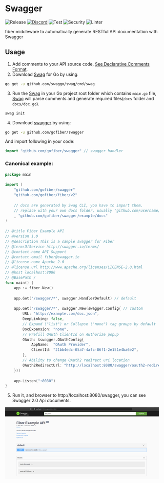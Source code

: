 # Swagger

![Release](https://img.shields.io/github/release/gofiber/swagger.svg)
[![Discord](https://img.shields.io/badge/discord-join%20channel-7289DA)](https://gofiber.io/discord)
![Test](https://github.com/gofiber/swagger/workflows/Test/badge.svg)
![Security](https://github.com/gofiber/swagger/workflows/Security/badge.svg)
![Linter](https://github.com/gofiber/swagger/workflows/Linter/badge.svg)

fiber middleware to automatically generate RESTful API documentation with Swagger

## Usage

1. Add comments to your API source code, [See Declarative Comments Format](https://swaggo.github.io/swaggo.io/declarative_comments_format/).
2. Download [Swag](https://github.com/swaggo/swag) for Go by using:
```sh
go get -u github.com/swaggo/swag/cmd/swag
```
3. Run the [Swag](https://github.com/swaggo/swag) in your Go project root folder which contains `main.go` file, [Swag](https://github.com/swaggo/swag) will parse comments and generate required files(`docs` folder and `docs/doc.go`).
```sh
swag init
```
4. Download [swagger](https://github.com/gofiber/swagger) by using:
```sh
go get -u github.com/gofiber/swagger
```
And import following in your code:

```go
import "github.com/gofiber/swagger" // swagger handler
```

### Canonical example:

```go
package main

import (
	"github.com/gofiber/swagger"
	"github.com/gofiber/fiber/v2"

	// docs are generated by Swag CLI, you have to import them.
	// replace with your own docs folder, usually "github.com/username/reponame/docs"
	_ "github.com/gofiber/swagger/example/docs"
)

// @title Fiber Example API
// @version 1.0
// @description This is a sample swagger for Fiber
// @termsOfService http://swagger.io/terms/
// @contact.name API Support
// @contact.email fiber@swagger.io
// @license.name Apache 2.0
// @license.url http://www.apache.org/licenses/LICENSE-2.0.html
// @host localhost:8080
// @BasePath /
func main() {
	app := fiber.New()

	app.Get("/swagger/*", swagger.HandlerDefault) // default

	app.Get("/swagger/*", swagger.New(swagger.Config{ // custom
		URL: "http://example.com/doc.json",
		DeepLinking: false,
		// Expand ("list") or Collapse ("none") tag groups by default
		DocExpansion: "none",
		// Prefill OAuth ClientId on Authorize popup
		OAuth: &swagger.OAuthConfig{
			AppName:  "OAuth Provider",
			ClientId: "21bb4edc-05a7-4afc-86f1-2e151e4ba6e2",
		},
		// Ability to change OAuth2 redirect uri location
		OAuth2RedirectUrl: "http://localhost:8080/swagger/oauth2-redirect.html",
	}))

	app.Listen(":8080")
}
```
5. Run it, and browser to http://localhost:8080/swagger, you can see Swagger 2.0 Api documents.

<p align="center"><img src="example/docs/swagger-ui.png"></p>
